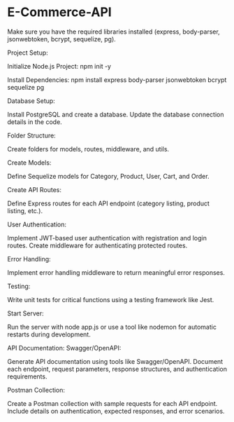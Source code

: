 # E-Commerce-API

Make sure you have the required libraries installed (express, body-parser, jsonwebtoken, bcrypt, sequelize, pg).

Project Setup:

Initialize Node.js Project:
npm init -y

Install Dependencies:
npm install express body-parser jsonwebtoken bcrypt sequelize pg

Database Setup:

Install PostgreSQL and create a database.
Update the database connection details in the code.

Folder Structure:

Create folders for models, routes, middleware, and utils.

Create Models:

Define Sequelize models for Category, Product, User, Cart, and Order.

Create API Routes:

Define Express routes for each API endpoint (category listing, product listing, etc.).

User Authentication:

Implement JWT-based user authentication with registration and login routes.
Create middleware for authenticating protected routes.

Error Handling:

Implement error handling middleware to return meaningful error responses.

Testing:

Write unit tests for critical functions using a testing framework like Jest.

Start Server:

Run the server with node app.js or use a tool like nodemon for automatic restarts during development.

API Documentation:
Swagger/OpenAPI:

Generate API documentation using tools like Swagger/OpenAPI.
Document each endpoint, request parameters, response structures, and authentication requirements.

Postman Collection:

Create a Postman collection with sample requests for each API endpoint.
Include details on authentication, expected responses, and error scenarios.
